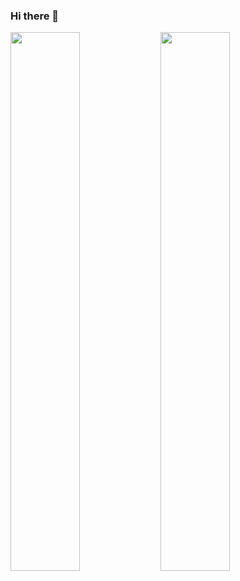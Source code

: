 ### Hi there 👋
<img align='left' width='47%' src="https://github-readme-stats.vercel.app/api?username=abdulqadirs" />
<img align='left' width='47%' src="https://github-readme-stats.vercel.app/api/top-langs/?username=abdulqadirs&layout=compact&hide=jupyter%20notebook" />
